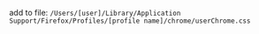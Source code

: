 add to file: `/Users/[user]/Library/Application Support/Firefox/Profiles/[profile name]/chrome/userChrome.css`
